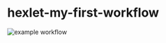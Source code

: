 # hexlet-my-first-workflow
![example workflow](https://github.com/Scampik/hexlet-my-first-workflow/actions/workflows/main.yml/badge.svg)
